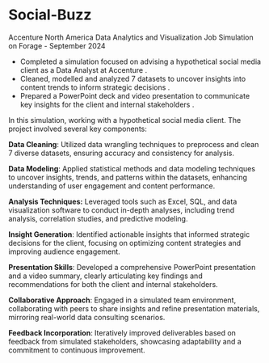 # Social-Buzz

Accenture North America Data Analytics and Visualization Job Simulation on Forage - September 2024

 * Completed a simulation focused on advising a hypothetical social media client as a Data Analyst at Accenture .
 * Cleaned, modelled and analyzed 7 datasets to uncover insights into content trends to inform strategic decisions .
 * Prepared a PowerPoint deck and video presentation to communicate key insights  for the client and internal stakeholders .


In this simulation,  working with a hypothetical social media client. The project involved several key components:

**Data Cleaning**: Utilized data wrangling techniques to preprocess and clean 7 diverse datasets, ensuring accuracy and consistency for analysis.

**Data Modeling**: Applied statistical methods and data modeling techniques to uncover insights, trends, and patterns within the datasets, enhancing understanding of user engagement and content performance.

**Analysis Techniques:** Leveraged tools such as Excel, SQL, and data visualization software to conduct in-depth analyses, including trend analysis, correlation studies, and predictive modeling.

**Insight Generation**: Identified actionable insights that informed strategic decisions for the client, focusing on optimizing content strategies and improving audience engagement.

**Presentation Skills**: Developed a comprehensive PowerPoint presentation and a video summary, clearly articulating key findings and recommendations for both the client and internal stakeholders.

**Collaborative Approach**: Engaged in a simulated team environment, collaborating with peers to share insights and refine presentation materials, mirroring real-world data consulting scenarios.

**Feedback Incorporation**: Iteratively improved deliverables based on feedback from simulated stakeholders, showcasing adaptability and a commitment to continuous improvement.

